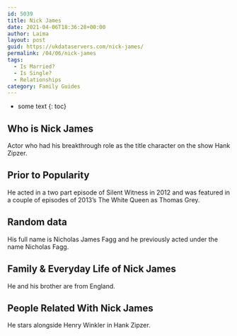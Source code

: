 ```yaml
---
id: 5039
title: Nick James
date: 2021-04-06T18:36:28+00:00
author: Laima
layout: post
guid: https://ukdataservers.com/nick-james/
permalink: /04/06/nick-james
tags:
  - Is Married?
  - Is Single?
  - Relationships
category: Family Guides
---
```


* some text
{: toc}


## Who is Nick James
                  
                  
                  
Actor who had his breakthrough role as the title character on the show Hank Zipzer.
                  
              
            
              
            
                
                
                
## Prior to Popularity
                  
                  
                  
He acted in a two part episode of Silent Witness in 2012 and was featured in a couple of episodes of 2013&#8217;s The White Queen as Thomas Grey. 
                  
              
            
              
            
                
                
                
## Random data
                  
                  
                  
His full name is Nicholas James Fagg and he previously acted under the name Nicholas Fagg. 
                  
              
            
              
            
                
                
                
## Family & Everyday Life of Nick James
                  
                  
                  
He and his brother are from England.
                  
              
            
              
            
                
                
                
## People Related With Nick James
                  
                  
                  
He stars alongside Henry Winkler in Hank Zipzer.
                  
              
            
              
            
                
              
            
              
              
            
            
              
            
          
          
          